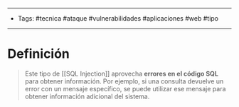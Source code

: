 -------------
- Tags:  #tecnica #ataque #vulnerabilidades #aplicaciones #web #tipo 
----------------------------
# Definición

> Este tipo de [[SQL Injection]] aprovecha **errores en el código SQL** para obtener información. Por ejemplo, si una consulta devuelve un error con un mensaje específico, se puede utilizar ese mensaje para obtener información adicional del sistema.
